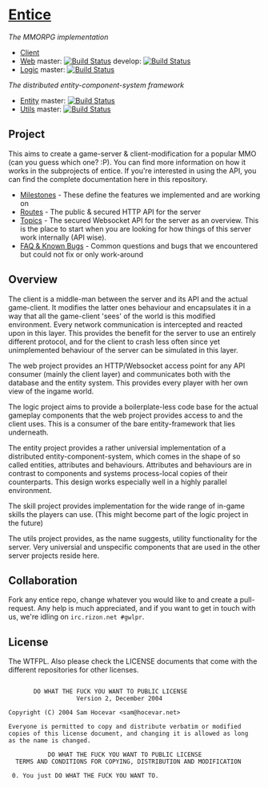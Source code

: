 # [Entice](http://to.entice.so)


*The MMORPG implementation*

* [Client](https://github.com/entice/client)
* [Web](https://github.com/entice/web) master: [![Build Status](https://travis-ci.org/entice/web.svg?branch=master)](https://travis-ci.org/entice/web) develop: [![Build Status](https://travis-ci.org/entice/web.svg?branch=develop)](https://travis-ci.org/entice/web)
* [Logic](https://github.com/entice/logic) master: [![Build Status](https://travis-ci.org/entice/logic.svg?branch=master)](https://travis-ci.org/entice/logic)

*The distributed entity-component-system framework*

* [Entity](https://github.com/entice/entity) master: [![Build Status](https://travis-ci.org/entice/entity.svg?branch=master)](https://travis-ci.org/entice/entity)
* [Utils](https://github.com/entice/utils) master: [![Build Status](https://travis-ci.org/entice/utils.svg?branch=master)](https://travis-ci.org/entice/utils)


## Project


This aims to create a game-server & client-modification for a popular MMO (can you guess which one? :P).
You can find more information on how it works in the subprojects of entice. If you're interested in using the API, you
can find the complete documentation here in this repository.

* [Milestones](https://github.com/entice/entice/blob/master/milestones.md) - These define the features we implemented and are working on
* [Routes](https://github.com/entice/entice/blob/master/routes.md) - The public & secured HTTP API for the server
* [Topics](https://github.com/entice/entice/blob/master/topics.md) - The secured Websocket API for the server as an overview. This is the place to start when you are looking for how things of this server work internally (API wise).
* [FAQ & Known Bugs](https://github.com/entice/entice/blob/master/faq.md) - Common questions and bugs that we encountered but could not fix or only work-around



## Overview


The client is a middle-man between the server and its API and the actual game-client. It modifies the latter ones
behaviour and encapsulates it in a way that all the game-client 'sees' of the world is this modified environment.
Every network communication is intercepted and reacted upon in this layer. This provides the benefit for the server
to use an entirely different protocol, and for the client to crash less often since yet unimplemented behaviour
of the server can be simulated in this layer.

The web project provides an HTTP/Websocket access point for any API consumer (mainly the client layer) and communicates
both with the database and the entity system. This provides every player with her own view of the ingame world.

The logic project aims to provide a boilerplate-less code base for the actual gameplay components that the web
project provides access to and the client uses. This is a consumer of the bare entity-framework that lies underneath.

The entity project provides a rather universial implementation of a distributed entity-component-system, which comes in
the shape of so called entities, attributes and behaviours. Attributes and behaviours are in contrast to components and
systems process-local copies of their counterparts. This design works especially well in a highly parallel environment.

The skill project provides implementation for the wide range of in-game skills the players can use. (This might
become part of the logic project in the future)

The utils project provides, as the name suggests, utility functionality for the server. Very universial and
unspecific components that are used in the other server projects reside here.


## Collaboration


Fork any entice repo, change whatever you would like to and create a pull-request. Any help is much appreciated,
and if you want to get in touch with us, we're idling on `irc.rizon.net #gwlpr`.


## License


The WTFPL. Also please check the LICENSE documents that come with the different repositories for other licenses.

```

       DO WHAT THE FUCK YOU WANT TO PUBLIC LICENSE
                   Version 2, December 2004

Copyright (C) 2004 Sam Hocevar <sam@hocevar.net>

Everyone is permitted to copy and distribute verbatim or modified
copies of this license document, and changing it is allowed as long
as the name is changed.

           DO WHAT THE FUCK YOU WANT TO PUBLIC LICENSE
  TERMS AND CONDITIONS FOR COPYING, DISTRIBUTION AND MODIFICATION

 0. You just DO WHAT THE FUCK YOU WANT TO.


```
